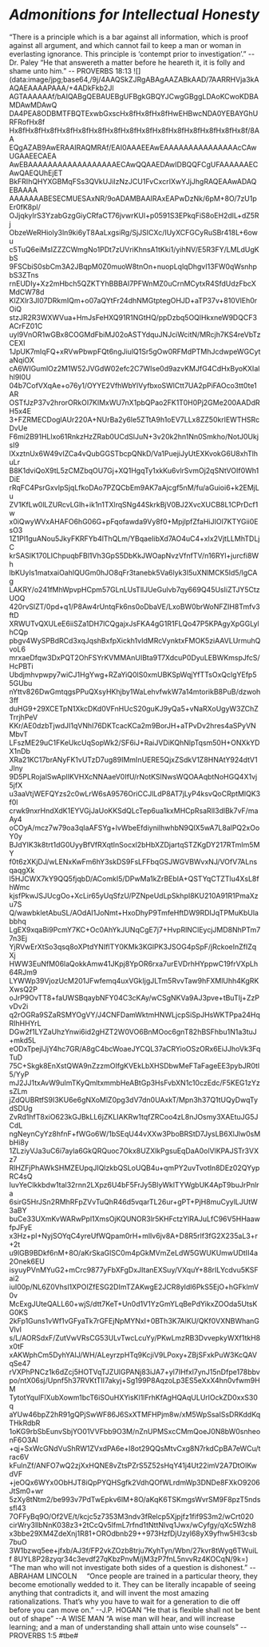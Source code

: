 # *Admonitions for Intellectual Honesty*
“There is a principle which is a bar against all information, which is proof against all argument, and which cannot fail to keep a man or woman in everlasting ignorance. This principle is ‘contempt prior to investigation’.” 
-- Dr. Paley
“He that answereth a matter before he heareth it, it is folly and shame unto him.”
-- PROVERBS 18:13
![](data:image/jpg;base64,/9j/4AAQSkZJRgABAgAAZABkAAD/7AARRHVja3kAAQAEAAAAPAAA/+4ADkFkb2Jl
AGTAAAAAAf/bAIQABgQEBAUEBgUFBgkGBQYJCwgGBggLDAoKCwoKDBAMDAwMDAwQ
DA4PEA8ODBMTFBQTExwbGxscHx8fHx8fHx8fHwEHBwcNDA0YEBAYGhURFRofHx8f
Hx8fHx8fHx8fHx8fHx8fHx8fHx8fHx8fHx8fHx8fHx8fHx8fHx8fHx8fHx8f/8AA
EQgAZAB9AwERAAIRAQMRAf/EAI0AAAEEAwEAAAAAAAAAAAAAAAcCAwUGAAEECAEA
AwEBAAAAAAAAAAAAAAAAAAECAwQQAAEDAwIDBQQFCgUFAAAAAAECAwQAEQUhEjET
BkFRIhQHYXGBMqFSs3QVkUJiIzNzJCU1FvCxcrIXwYJjJhgRAQEAAwADAQEBAAAA
AAAAAAABESECMUESAxNR/9oADAMBAAIRAxEAPwDzNk/6pM+8O/7zU1pEr0fK8pl/
OJjqkyIrS3YzabGzgGiyCRfaCT76jvwrKUl+p0591S3EPkqFiS8oEH2dlL+dZ5Rj
ObzeWeRHioly3ln9ki6yT8AaLxgsiRg/SjJSICXc/IUyXCFGCyRuSBr418L+6owu
c5TuQ6eiMsIZZZCWmgNo1PDt7zUVriKhnsA1tKki1/yihNV/E5R3FY/LMLdUgKbS
9FSCbiS0sbCm3A2JBqpM0Z0muoW8tnOn+nuopLqlqDhgvI13FW0qWsnhpbS3ZTns
rnEUDIy+Xz2mHbch5QZKTYhBBBAI7PFWnMZ0uCrnMCytxR4SfdUdzFbcXMdCW78d
KlZXlr3JI07DRkmIQm+o07aQYtFr24dhNMGtptegOHJD+aTP37v+810VlEh0rOiQ
stzJR2R3WXWVua+HmJsFeHXQ91R1NGtHQ/ppDzbq5OQlHkxneW9DQCF3ACrFZ01C
uyl9VnOR1wGBx8COGMdFbiMJ02oASTYdquJNJciWcitN/MRcjh7KS4reVbTzCEXI
1JpUK7mIqFQ+xRVwPbwpFQt6ngJiulQ1Sr5gOw0RFMdPTMhJcdwpeWGCytaNqiOX
cA6WIGumlOz2M1W52JVGdW02efc2C7WIse0d9azvKMJfG4CdHxByoKXIalhl9I0U
04b7CofVXqAe+o76y1/OYYE2VfhWbYlVyfbxoSWlCtt7UA2pPiFAOco3tt0te1AR
OSTfJzP37v2hrorORkOI7KlMxWU7nX1pbQPao2FK1T0H0Pj2GMe200AADdRH5x4E
3+FZRMECDoglAUr220A+NUrBa2y6le5ZTtA9h1oEV7LLx8ZZ50krlEWTHSRcDvUe
F6mi2B91HLlxo61RnkzHzZRab0UCdSlJuN+3v20k2hn1Nn0Smkho/NotJ0UkjsI9
lXxztnUx6W49vIZCa4vQubGGSTbcpQNkD/Va1PuejiJyUtEXKvokG6U8xhTlhuLr
B8K1dviQoX9tL5zCMZbqOU7Gj+XQ1HgqTy1xkKu6vlrSvmOj2qSNtVOIf0Wh1DiE
rRqFC4PsrGxvlpSjqLfkoDAo7PZQCbEm9AK7aAjcgf5nM/fu/aGuioi6+k2EMjLu
ZV1KfLw0lLZURcvLGlh+ik1n1TXlrqSNg44SkrkBjV0BJ2XvcXUCB8L1CPrDcf1w
x0iQwyWVxAHAFO6hG06G+pFqofawda9Vy8f0+MpjlpfZfaHiJIOl7KTYGii0EsO3
1Z1Pl1guANou5JkyFKRFYb4lThQLm/YBqaeIibXd7AO4uC4+xIx2VjtLLMhTDLjC
krSASlK170LIChpuqbFBl1Vh3GpS5DbKkJWOapNvzVfnfTV/n16RYl+jurcfi8Wh
lbKUyIs1matxaiOahlQUGm0hJO8qFr3tanebk5Va6lyk3I5uXNlMCK5Id5/lgCAg
LAKRY/o241fMhWpvpHCpm57GLnLUsTllJUeGulvb7qy669Q45UsIiZTJY5CtzUOQ
420rvSlZT/0pd+q1/P8Aw4rUntqFk6ns0oDbaVE/LxoBW0brWoNFZIH8Tmfv3ftD
XRWUTvQXULeE6iiSZa1DH7lCQgajxJsFKA4gG1R1FLQo47P5KPAgyXpGGLylhCQp
pbgv4WySPBdRCd3xqJqshBxfpXickh1vIdMRcVynktxFMOK5ziAAVLUrmuhQvoL6
mrxaeDfqw3DxPQT2OhFSYrKVMMAnUIBta9T7XdcuP0DyuLEBWKmspJfcS/HcPBTi
Ubdjmhvpwpy7wiCJ1HgYwg+RZaYiQ0lS0xmUBKSpWqjYfTTsOxQclgYEfp55GUbu
nYttv826DwGmtqgsPPuQXsyHKhjby1WaLehvfwkW7a14mtorikB8PuB/dzwoh3ff
duHG9+29XCETpN1XkcDKd0VFnHUcS20guKJ9yQa5+vNaRXoUgyW3ZChZTrrjhPeV
KKr/AE0dzbTjwdJI1qVNhI76DKTcacKCa2m9BorJH+aTPvDv2hres4aSPyVNMbvT
LFszME29uC1FKeUkcUqSopWk2/SF6iJ+RaiJVDiKQhNlpTqsm50H+ONXkYDX1nDb
XRa21KC17brANyFK1vUTzD7ug89IMmInUERE5QjxZSdkV1Z8HNAtY924dtV1Jlny
9D5PLRojalSwAplIKVHXcNNAaeV0IfU/rNotKSlNwsWQOAAqbtNoHGQ4X1vj5jfX
u3aaVtjWEFQYzs2c0wLrW6sA9576OriCCJlLdP8AT7jLyP4ksvQoCRptMlQK3f0l
crwk9nxrHndXdK1EYVGjJaUoKKSdQLcTep6ua1kxMHCpRsaRlI3dlBk7vF/maAy4
oCOyA/mcz7w79oa3qIaAFSYg+lvWbeEfdiynilhwhbN9QlX5wA7L8alPQ2xOoY0y
BJdYIK3k8trt1dG0UyyBfVfRXqtInSocxl2bHbXZDjartqSTZKgDY217RTmIm5MY
f0t6zXKjDJ/wLENxKwFm6hY3skDS9FsLFFbqGSJWGVBWvxNJ/VOfV7ALnsqaqgXk
l5HJCWX7kY9QQ5fjqbD/AComkI5/DPwMa1kZrBEbIA+QSTYqCTZTlu4XsL8fhWmc
kjsfPkwJSJUcgOo+XcLir65yUqSfzU/PZNpeUdLpSkhpI8KU210A91R1PmaXzu7S
Q/wawbkletAbuSL/AOdAI1JoNmt+HxoDhyP9TmfeHftDW9RDIJqTPMuKbUlabbhq
LgEX9xqaBi9PcmY7KC+Oc0AhYkJUNqCgE7j7+HvpRlNClEycjJMD8NhPTm77n3Ej
YjRVwErXtSo3qsq8oXPtdYNIflTY0KMk3KGlPK3JSOG4pSpF/jRckoeInZfIZqXj
HWW3EuNfM06laQokkAmw41JKpj8YpOR6rxa7urEVDrhHYppwC19frVXpLh64RJm9
LYWWp39VjozUcM201JFwfemq4uxVGkIjgJLTm5RvvTaw9hFXMlUhh4KgRKXwsQ2P
oJrP9OvTT8+faUWSBqaybNFY04C3cKAy/wCSgNKVa9AJ3pve+tBuTIj+ZzPvDv2i
q2rOGRa9SZaRSMYOgVY/J4CNFDamWktmHNWLjcpSiSpJHsWKTPpa24HqRIhHHYrL
DGw2f1LYZaUhzYnwi6id2gHZT2W0VO6BnMOoc6gnT82hBSFhbu1N1a3tuJ+mkd5L
eODxTpejIJjY4hc7GR/A8gC4bcWoaeJYCQL37aCRYioOSzORx6EiJJhoVk3FqTuD
75C+Skgk8EnXstQWA9nZzzmOIfgKVEkLbXHSDbwMeFTaFageEE3pybJR0tl5/YyP
mJ2JJ1txAvW9uImTKyQmltxmmbHeABtGp3HsFvbXN1c10czEdc/F5KEG1zYzsZLm
jZdQUBRtfS9I3KU6e6gNXoMlZ0pg3dV7dn0UAxkT/Mpn3h37Q1tUQyDwqTydSDUg
ZvRd1hfT8xiO623kGJBkLL6jZKLIAKRw1tqfZRCoo4zL8nJOsmy3XAEtuJG5JCdL
ngNeynCyYz8hfnF+fWGo6W/1bSEqU44vXXw3PboBRStD7JysLB6XlJlw0sMbHi8y
1ZLziyVJa3uC6i7ayla6GkQRQuoc7Okx8UZXlkPgsuEqDaA0olVlKPAJSTr3VXz7
RlHZFjPhAWkSHMZEUpqJIQlzkbQSLoUQB4u+qmPY2uvTvotln8DEz02QYypRC4sQ
IuvYeClkkbdw1tal32rnn2LXpz6U4bF5FrJy5BlyWklTYWgbUK4ApT9buJrPnlra
6sirG5HrJSn2RMhRFpZVvTuQhR46d5vqarTL26ur+gPT+PjH8muCyylLJUtW3aBY
buCe33UXmKvWARwPpl1XmsOjKQUNOR3lr5KHFctzYlRAJuLfC96V5HHaawfpJFyE
x3Hz+pI+NyjSOYqC4yreUfWQpam0rH+mlIv6jv8A+D8R5rlf3fG2X235aL3+r+2t
u9lGB9BDkf6nM+8O/aKrSkaGlSC0m4pGkMVmZeLdW5GWUKUmwUDtII4a2Onek6EU
isyuyPVnMYuG2+mCrc9877yFbXFgDxJItanEXSuy/VXquY+88rILYcdvu5KSFai2
iuI00p/NL6Z0Vhsl1XPOIZfESG2DImTZAKwgE2JCR8yldl6PkS5EjO+hGFklmV0v
McExgJUteQALL60+wjS/dtt7KeT+Un0d1V1YzGmYLqBePdYikxZOOda5UtsKG0KS
2kFp1Guns1vWf1vGFyaTk7rGFEjNpMYNxI+0BTh3K7AlKU/QKf0VXNBWhanGVlvl
s/L/AORSdxF/ZutVwVRsCG53ULvTwcLcuYy/PKwLmzRB3DvvepkyWXf1tkH8x0tF
xAKWphCm5DyhYAIJ/WH/ALeyrzpHTq9KcjiV9LPoxy+ZBjSFxkPuW3KcQAVqSe47
rVXPhPNCz1k6dZcj5HOTVqTJZUlGPANj83iJA7+yl7IHfxl7ynJ15nDfpe178bbv
po/ntX06sj/Upnf5h37RVKtTII7akyj+Sg199P8AqzoLp3ES5eXxX4hn0vfwm9HM
TytotYqulFlXubXowm1bcT6iSOuHXYisKl1lFrhKfAgHQAqULUrlOckZD0xxS30q
aYUw46bpZ2hR91gQPjSwWF86J6SxXTMFHPjm8w/xM5WpSsaISsDRKddKqTHkRdbR
1oKG9rbSbEunvSbjYO01VVFbb9O3M/nZnUPMSxcCMmQoeJ0N8bW0snheonF6O3AI
+qj+SxWcGNdVuShRW1ZVxdPA6e+l8ot29QQsMtvCxg8N7rkdCpBA7eWCu/trac6V
kFulnZf/ANFO7wQ2zjXxHQNE8vZtsPZrS5Z52sHqY41j4Ut22imV2A7DtOlKwdVF
+jeOQx6WYx0ObHJT8iQpPYQHSgfk2VdhQOfWLrdmWp3DNDe8FXkO9206JtSm0+wr
5zXy8tNtm2/be993v7PdTwEpkv6lM+8O/aKqK6TSKmgsWvrSM9F8pzT5ndssfl43
7OFFyBq9O/Of2VE/t/kcjc5z7353M3ndv3fRelcp5Xjpjfz1fif9S3m2/wCrt020
cirWry3llbNnK038z3+2tCcQv5lfmL7rfnd1tNttNlvq1Jwx/wCyfgy/qXc5Wzh8
x3bbe29XM4ZdeXnj1R81+OROdbnb29++973HzfDjUzyl68yX9yfhw5HI3csb7buO
3W1bzwq5ee+jfxb/AJ3f/FP2vkZOzb8trju7KyhTyn/Wbn/27kvr8tWyq6TWuiLf
8UYL8P28zyqr34c3evdf27qKbzPnvM/jM3zP7fnL5nvvRz4KOCqN/9k=)
“The man who will not investigate both sides of a question is dishonest.”
-- ABRAHAM LINCOLN
 
 
“Once people are trained in a particular theory, they become emotionally wedded to it. They can be literally incapable of seeing anything that contradicts it, and will invent the most amazing rationalizations. That’s why you have to wait for a generation to die off before you can move on.”
--J.P. HOGAN
“He that is flexible shall not be bent out of shape”
--A WISE MAN
“A wise man will hear, and will increase learning; and a man of understanding shall attain unto wise counsels”
--PROVERBS 1:5
#tbe#